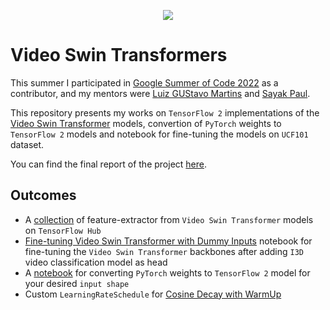 <p align="center">
<img align="center" src="https://user-images.githubusercontent.com/40586752/194027673-302bce07-e1c9-487c-9d0b-bcb43e35dea2.png">
</p>

# Video Swin Transformers

This summer I participated in [Google Summer of Code 2022](https://summerofcode.withgoogle.com/) as a contributor, and my mentors were   [Luiz GUStavo Martins](https://www.linkedin.com/in/luiz-gustavo-martins-64ab5891/) and  [Sayak Paul](https://www.linkedin.com/in/sayak-paul/).

This repository presents my works on `TensorFlow 2` implementations of the [Video Swin Transformer](https://arxiv.org/abs/2106.13230) models, convertion of `PyTorch` weights to `TensorFlow 2` models and notebook for fine-tuning the models on `UCF101` dataset.

You can find the final report of the project [here](https://github.com/shoaib6174/GSOC-22-Video-Swin-Transformers/blob/main/assets/final_report.md). 


## Outcomes

* A [collection](https://tfhub.dev/shoaib6174) of feature-extractor from `Video Swin Transformer` models on `TensorFlow Hub`
* [Fine-tuning Video Swin Transformer with Dummy Inputs](https://colab.research.google.com/drive/1G05XzCNccm9XtMGvYjaeUIliq-z0-Ect) notebook for fine-tuning the  `Video Swin Transformer` backbones after adding `I3D` video classification model as head
* A [notebook](https://colab.research.google.com/drive/1sZIM7_OV1__CFV-WSQguOOZ8VyOsDaGM) for converting `PyTorch` weights to `TensorFlow 2` model for your desired `input shape`
* Custom `LearningRateSchedule` for [Cosine Decay with WarmUp]()



